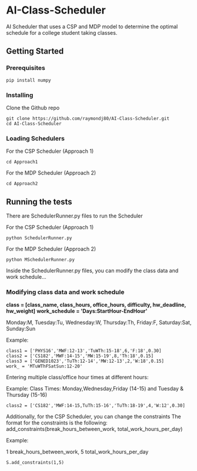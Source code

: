 # AI-Class-Scheduler

AI Scheduler that uses a CSP and MDP model to determine the optimal schedule for a college student taking classes.

## Getting Started

### Prerequisites

```
pip install numpy
```

### Installing

Clone the Github repo

```
git clone https://github.com/raymondj80/AI-Class-Scheduler.git
cd AI-Class-Scheduler
```

### Loading Schedulers

For the CSP Scheduler (Approach 1)

```
cd Approach1
```

For the MDP Scheduler (Approach 2)

```
cd Approach2
```

## Running the tests

There are SchedulerRunner.py files to run the Scheduler 

For the CSP Scheduler (Approach 1)
```
python SchedulerRunner.py
```

For the MDP Scheduler (Approach 2)
```
python MSchedulerRunner.py
```

Inside the SchedulerRunner.py files, you can modify the class data and work schedule... 

### Modifying class data and work schedule 
**class = [class_name, class_hours, office_hours, difficulty, hw_deadline, hw_weight]** 
**work_schedule = 'Days:StartHour-EndHour'** 

Monday:M, Tuesday:Tu, Wednesday:W, Thursday:Th, Friday:F, Saturday:Sat, Sunday:Sun


Example:
```
class1 = ['PHYS16','MWF:12-13','TuWTh:15-18',6,'F:18',0.30]
class2 = ['CS182','MWF:14-15','MW:15-19',8,'Th:18',0.15]
class3 = ['GENED1023','TuTh:12-14','MW:12-13',2,'W:18',0.15]
work_ = 'MTuWThFSatSun:12-20'
```

Entering multiple class/office hour times at different hours:

Example:
Class Times: Monday,Wednesday,Friday (14-15) and Tuesday & Thursday (15-16)
```
class2 = ['CS182','MWF:14-15,TuTh:15-16','TuTh:18-19',4,'W:12',0.30]
```
Additionally, for the CSP Scheduler, you can change the constraints 
The format for the constraints is the following: 
add_constraints(break_hours_between_work, total_work_hours_per_day)

Example: 

1 break_hours_between_work, 5 total_work_hours_per_day 
```
S.add_constraints(1,5)
```





      
